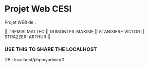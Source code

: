 # Projet Web CESI

Projet WEB de :

|| TREMISI MATTEO || DUMONTEIL MAXIME || STANISIERE VICTOR || STRAZZERI ARTHUR ||

### USE THIS TO SHARE THE LOCALHOST



 
 DB : 
 localhost/phpmyadmin/#

